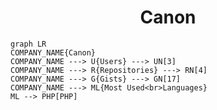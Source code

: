 <h1 align="center">Canon</h1>

```mermaid
graph LR
COMPANY_NAME{Canon}
COMPANY_NAME ---> U{Users} ---> UN[3]
COMPANY_NAME ---> R{Repositories} ---> RN[4]
COMPANY_NAME ---> G{Gists} ---> GN[17]
COMPANY_NAME ---> ML{Most Used<br>Languages}
ML --> PHP[PHP]
```
